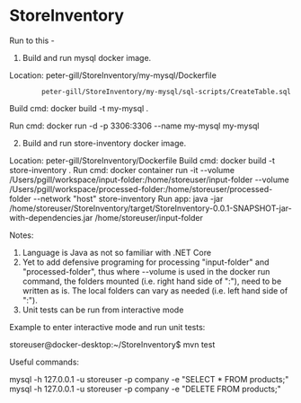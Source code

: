 # StoreInventory

Run to this - 

1. Build and run mysql docker image.

Location:   peter-gill/StoreInventory/my-mysql/Dockerfile

            peter-gill/StoreInventory/my-mysql/sql-scripts/CreateTable.sql
            
Build cmd:  docker build -t my-mysql .

Run cmd:    docker run -d -p 3306:3306 --name my-mysql  my-mysql


2. Build and run store-inventory docker image.

Location:   peter-gill/StoreInventory/Dockerfile
Build cmd:  docker build -t store-inventory .
Run cmd:    docker container run -it --volume /Users/pgill/workspace/input-folder:/home/storeuser/input-folder --volume /Users/pgill/workspace/processed-folder:/home/storeuser/processed-folder --network "host" store-inventory
Run app:    java -jar /home/storeuser/StoreInventory/target/StoreInventory-0.0.1-SNAPSHOT-jar-with-dependencies.jar /home/storeuser/input-folder


Notes:
1. Language is Java as not so familiar with .NET Core
2. Yet to add defensive programing for processing "input-folder" and "processed-folder", thus where --volume is used in the docker run command,
   the folders mounted (i.e. right hand side of ":"), need to be written as is. The local folders can vary as needed (i.e. left hand side of ":").
3. Unit tests can be run from interactive mode


Example to enter interactive mode and run unit tests:

storeuser@docker-desktop:~/StoreInventory$ mvn test


Useful commands:

mysql -h 127.0.0.1 -u storeuser -p company -e "SELECT * FROM products;"
mysql -h 127.0.0.1 -u storeuser -p company -e "DELETE FROM products;"
